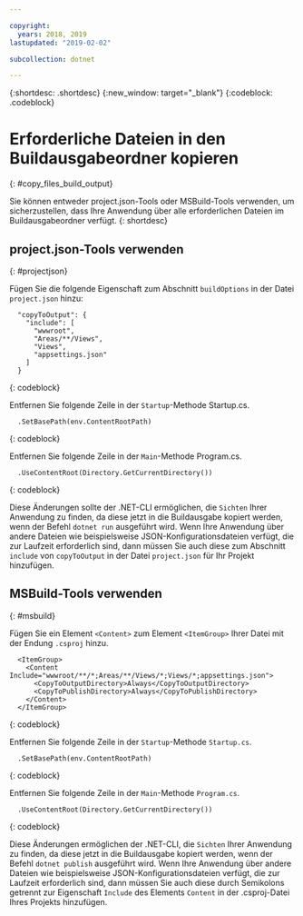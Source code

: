 ```yaml
---

copyright:
  years: 2018, 2019
lastupdated: "2019-02-02"

subcollection: dotnet

---
```


{:shortdesc: .shortdesc}
{:new_window: target="_blank"}
{:codeblock: .codeblock}


# Erforderliche Dateien in den Buildausgabeordner kopieren
{: #copy_files_build_output}

Sie können entweder project.json-Tools oder MSBuild-Tools verwenden, um sicherzustellen, dass Ihre Anwendung über alle erforderlichen Dateien im Buildausgabeordner verfügt.
{: shortdesc}


## project.json-Tools verwenden
{: #projectjson}

Fügen Sie die folgende Eigenschaft zum Abschnitt `buildOptions` in der Datei `project.json` hinzu:
```
  "copyToOutput": {
    "include": [
      "wwwroot",
      "Areas/**/Views",
      "Views",
      "appsettings.json"
    ]
  }
```
{: codeblock}

Entfernen Sie folgende Zeile in der `Startup`-Methode Startup.cs.
```
  .SetBasePath(env.ContentRootPath)
```
{: codeblock}

Entfernen Sie folgende Zeile in der `Main`-Methode Program.cs.
```
  .UseContentRoot(Directory.GetCurrentDirectory())
```
{: codeblock}

Diese Änderungen sollte der .NET-CLI ermöglichen, die `Sichten` Ihrer Anwendung zu finden, da diese jetzt in die Buildausgabe kopiert werden, wenn der Befehl `dotnet run` ausgeführt wird.  Wenn Ihre Anwendung über andere Dateien wie beispielsweise JSON-Konfigurationsdateien verfügt, die zur Laufzeit erforderlich sind, dann müssen Sie auch diese zum Abschnitt `include` von `copyToOutput` in der Datei `project.json` für Ihr Projekt hinzufügen.

## MSBuild-Tools verwenden
{: #msbuild}

Fügen Sie ein Element `<Content>` zum Element `<ItemGroup>` Ihrer Datei mit der Endung `.csproj` hinzu.
```
  <ItemGroup>
    <Content Include="wwwroot/**/*;Areas/**/Views/*;Views/*;appsettings.json">
      <CopyToOutputDirectory>Always</CopyToOutputDirectory>
      <CopyToPublishDirectory>Always</CopyToPublishDirectory>
    </Content>
  </ItemGroup>
```
{: codeblock}

Entfernen Sie folgende Zeile in der `Startup`-Methode `Startup.cs`.
```
  .SetBasePath(env.ContentRootPath)
```
{: codeblock}

Entfernen Sie folgende Zeile in der `Main`-Methode `Program.cs`.
```
  .UseContentRoot(Directory.GetCurrentDirectory())
```
{: codeblock}

Diese Änderungen ermöglichen der .NET-CLI, die `Sichten` Ihrer Anwendung zu finden, da diese jetzt in die Buildausgabe kopiert werden, wenn der Befehl `dotnet publish` ausgeführt wird.  Wenn Ihre Anwendung über andere Dateien wie beispielsweise JSON-Konfigurationsdateien verfügt, die zur Laufzeit erforderlich sind, dann müssen Sie auch diese durch Semikolons getrennt zur Eigenschaft `Include` des Elements `Content` in der .csproj-Datei Ihres Projekts hinzufügen.
